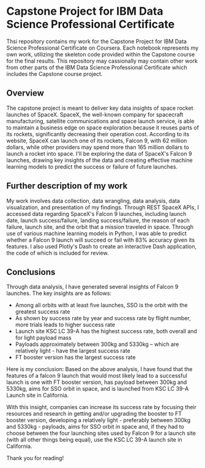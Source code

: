 # Capstone Project for IBM Data Science Professional Certificate
Thsi repository contains my work for the Capstone Project for IBM Data Science Professional Certificate on Coursera. Each notebook represents my own work, utilizing the skeleton code provided within the Capstone course for the final results. This repository may cassionally may contain other work from other parts of the IBM Data Science Professional Certificate which includes the Capstone course project. 

## Overview
The capstone project is meant to deliver key data insights of space rocket launches of SpaceX. SpaceX, the well-known company for spacecraft manufacturing, satellite communications and space launch service, is able to maintain a business edge on space exploration because it reuses parts of its rockets, significantly decreasing their operation cost. According to its website, SpaceX can launch one of its rockets, Falcon 9, with 62 million dollars, while other providers may spend more than 165 million dollars to launch a rocket into space. I'll be exploring the data of SpaceX's Falcon 9 launches, drawing key insights of the data and creating effective machine learning models to predict the success or failure of future launches.

## Further description of my work
My work involves data collection, data wrangling, data analysis, data visualization, and presentation of my findings. Through REST SpaceX APIs, I accessed data regarding SpaceX's Falcon 9 launches, including launch date, launch success/failure, landing success/failure, the reason of each failure, launch site, and the orbit that a mission traveled in space. Through use of various machine learning models in Python, I was able to predict whether a Falcon 9 launch will succeed or fail with 83% accuracy given its features. I also used Plotly's Dash to create an interactive Dash application, the code of which is included for review.

## Conclusions
Through data analysis, I have generated several insights of Falcon 9 launches. The key insights are as follows:

 - Among all orbits with at least five launches, SSO is the orbit with the greatest success rate
 - As shown by success rate by year and success rate by flight number, more trials leads to higher success rate
 - Launch site KSC LC 39-A has the highest success rate, both overall and for light payload mass
 - Payloads approximately between 300kg and 5330kg – which are relatively light - have the largest success rate
 - FT booster version has the largest success rate

Here is my conclusion: Based on the above analysis, I have found that the features of a falcon 9 launch that would most likely lead to a successful launch is one with FT booster version, has payload between 300kg and 5330kg, aims for SSO orbit in space, and is launched from KSC LC 39-A Launch site in California.

With this insight, companies can increase its success rate by focusing their resources and research in getting and/or upgrading the booster to FT booster version, developing a relatively light - preferably between 300kg and 5330kg - payloads, aims for SSO orbit in space and, if they had to choose between the four launching sites used by Falcon 9 for a launch site (with all other things being equal), use the KSC LC 39-A launch site in California.

Thank you for reading!

